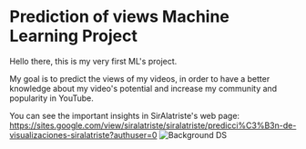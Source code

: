 # Prediction of views Machine Learning Project

Hello there, this is my very first ML's project. 

My goal is to predict the views of my videos, in order to have a better knowledge about my video's potential and increase my community and popularity in YouTube. 

You can see the important insights in SirAlatriste's web page:
https://sites.google.com/view/siralatriste/siralatriste/predicci%C3%B3n-de-visualizaciones-siralatriste?authuser=0
![Background DS](https://github.com/braugilabert/Prediction_views_ML/assets/130987096/4c311d7d-0845-47a4-8b17-0f3e7fbdf266)
